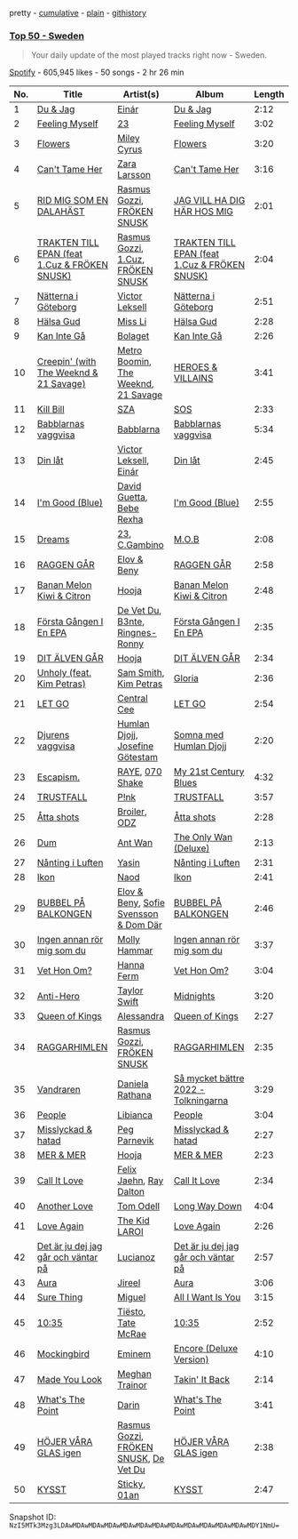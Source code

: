pretty - [cumulative](/playlists/cumulative/37i9dQZEVXbLoATJ81JYXz.md) - [plain](/playlists/plain/37i9dQZEVXbLoATJ81JYXz) - [githistory](https://github.githistory.xyz/mackorone/spotify-playlist-archive/blob/main/playlists/plain/37i9dQZEVXbLoATJ81JYXz)

### [Top 50 \- Sweden](https://open.spotify.com/playlist/37i9dQZEVXbLoATJ81JYXz)

> Your daily update of the most played tracks right now \- Sweden.

[Spotify](https://open.spotify.com/user/spotify) - 605,945 likes - 50 songs - 2 hr 26 min

| No. | Title | Artist(s) | Album | Length |
|---|---|---|---|---|
| 1 | [Du & Jag](https://open.spotify.com/track/1fOZciVVoZ1RqpuO5i2hbU) | [Einár](https://open.spotify.com/artist/0kKygNaCQjqVLrImIftRDJ) | [Du & Jag](https://open.spotify.com/album/0UJ1RyPtQ9EMQmbBL8ZnUK) | 2:12 |
| 2 | [Feeling Myself](https://open.spotify.com/track/0SOgdDDCI704FegadgOfc1) | [23](https://open.spotify.com/artist/2Dor6diK1zw9BEluKBOdoA) | [Feeling Myself](https://open.spotify.com/album/0KOYsqi0RwEZWPIt6V9ICU) | 3:02 |
| 3 | [Flowers](https://open.spotify.com/track/0yLdNVWF3Srea0uzk55zFn) | [Miley Cyrus](https://open.spotify.com/artist/5YGY8feqx7naU7z4HrwZM6) | [Flowers](https://open.spotify.com/album/7I0tjwFtxUwBC1vgyeMAax) | 3:20 |
| 4 | [Can't Tame Her](https://open.spotify.com/track/4vOoQh9MhS9pyrbvc8LyMz) | [Zara Larsson](https://open.spotify.com/artist/1Xylc3o4UrD53lo9CvFvVg) | [Can't Tame Her](https://open.spotify.com/album/7ytOBcbbFsYDHojnMP5Gs7) | 3:16 |
| 5 | [RID MIG SOM EN DALAHÄST](https://open.spotify.com/track/74xfr2lyWfi2qZjWtqovBg) | [Rasmus Gozzi](https://open.spotify.com/artist/3loTvAld5Tpk5aSNbboGpj), [FRÖKEN SNUSK](https://open.spotify.com/artist/6RjsbK9T7d1UQD1PFEYYGt) | [JAG VILL HA DIG HÄR HOS MIG](https://open.spotify.com/album/27PgcVTjOkYNS3Y48VtyeA) | 2:01 |
| 6 | [TRAKTEN TILL EPAN \(feat 1.Cuz & FRÖKEN SNUSK\)](https://open.spotify.com/track/0u8AMrMBM6S3YBDfPYwMfe) | [Rasmus Gozzi](https://open.spotify.com/artist/3loTvAld5Tpk5aSNbboGpj), [1.Cuz](https://open.spotify.com/artist/5uvOG0MwnD2ANrxNBUPtNr), [FRÖKEN SNUSK](https://open.spotify.com/artist/6RjsbK9T7d1UQD1PFEYYGt) | [TRAKTEN TILL EPAN \(feat 1.Cuz & FRÖKEN SNUSK\)](https://open.spotify.com/album/0oYqqPkucziudAvLm4tyfa) | 2:04 |
| 7 | [Nätterna i Göteborg](https://open.spotify.com/track/1Yn8nh3NeSEfA7Oo9dqCvR) | [Victor Leksell](https://open.spotify.com/artist/6RJXSfbIkEMoCJ8GAg2dVO) | [Nätterna i Göteborg](https://open.spotify.com/album/2MKfycYePF6VAf9jg2ToaZ) | 2:51 |
| 8 | [Hälsa Gud](https://open.spotify.com/track/5g9gZGiXlk747pESQzmmRT) | [Miss Li](https://open.spotify.com/artist/04HqRx07Bv9gh7rsrMTqs7) | [Hälsa Gud](https://open.spotify.com/album/1fLQJR0wlVYgRmJaDdd2w4) | 2:28 |
| 9 | [Kan Inte Gå](https://open.spotify.com/track/1fIeKG6eI8FZzVL9mhlz8t) | [Bolaget](https://open.spotify.com/artist/55ZGFvikpNjQHvtTWS5aZF) | [Kan Inte Gå](https://open.spotify.com/album/7cQO00BC8vzlGuQelUxt3g) | 2:26 |
| 10 | [Creepin' \(with The Weeknd & 21 Savage\)](https://open.spotify.com/track/2dHHgzDwk4BJdRwy9uXhTO) | [Metro Boomin](https://open.spotify.com/artist/0iEtIxbK0KxaSlF7G42ZOp), [The Weeknd](https://open.spotify.com/artist/1Xyo4u8uXC1ZmMpatF05PJ), [21 Savage](https://open.spotify.com/artist/1URnnhqYAYcrqrcwql10ft) | [HEROES & VILLAINS](https://open.spotify.com/album/7txGsnDSqVMoRl6RQ9XyZP) | 3:41 |
| 11 | [Kill Bill](https://open.spotify.com/track/1Qrg8KqiBpW07V7PNxwwwL) | [SZA](https://open.spotify.com/artist/7tYKF4w9nC0nq9CsPZTHyP) | [SOS](https://open.spotify.com/album/1nrVofqDRs7cpWXJ49qTnP) | 2:33 |
| 12 | [Babblarnas vaggvisa](https://open.spotify.com/track/1VJRxqJhpEIpnHon7ssp1p) | [Babblarna](https://open.spotify.com/artist/1aA5OGASCVhznQYm71BMYg) | [Babblarnas vaggvisa](https://open.spotify.com/album/03qO055ZzI9jHSXuLIvjOV) | 5:34 |
| 13 | [Din låt](https://open.spotify.com/track/3xPsqMJQNM14OrawTBiK4G) | [Victor Leksell](https://open.spotify.com/artist/6RJXSfbIkEMoCJ8GAg2dVO), [Einár](https://open.spotify.com/artist/0kKygNaCQjqVLrImIftRDJ) | [Din låt](https://open.spotify.com/album/02kiu1rc2gbB4gAEtPWqi7) | 2:45 |
| 14 | [I'm Good \(Blue\)](https://open.spotify.com/track/4uUG5RXrOk84mYEfFvj3cK) | [David Guetta](https://open.spotify.com/artist/1Cs0zKBU1kc0i8ypK3B9ai), [Bebe Rexha](https://open.spotify.com/artist/64M6ah0SkkRsnPGtGiRAbb) | [I'm Good \(Blue\)](https://open.spotify.com/album/7M842DMhYVALrXsw3ty7B3) | 2:55 |
| 15 | [Dreams](https://open.spotify.com/track/2e9JCw6tagF1APPHXWy6ff) | [23](https://open.spotify.com/artist/2Dor6diK1zw9BEluKBOdoA), [C.Gambino](https://open.spotify.com/artist/6eWjyO1r0QlvsIuIIcgGxI) | [M.O.B](https://open.spotify.com/album/3OayJHDFHtATwvDVJ8ccuT) | 2:08 |
| 16 | [RAGGEN GÅR](https://open.spotify.com/track/5tq2w7SbOai77pCgdi2hcI) | [Elov & Beny](https://open.spotify.com/artist/4uAXlCewJdAu44uAHehKfd) | [RAGGEN GÅR](https://open.spotify.com/album/30p5LHwQPCPkjJMvlFoyOs) | 2:58 |
| 17 | [Banan Melon Kiwi & Citron](https://open.spotify.com/track/2ZfaBbRMcEgSF8JnJIaEBP) | [Hooja](https://open.spotify.com/artist/054fVwphDX8QB8Pm7IjRcL) | [Banan Melon Kiwi & Citron](https://open.spotify.com/album/0nUdcTL27UO3plbL2aNGkR) | 2:48 |
| 18 | [Första Gången I En EPA](https://open.spotify.com/track/7I2nD5Z74Ein0fa1P20Zfz) | [De Vet Du](https://open.spotify.com/artist/7iW0o1suit8xY24m9M5L0u), [B3nte](https://open.spotify.com/artist/2ykUp1K8tRaOUFd8vvcwXl), [Ringnes\-Ronny](https://open.spotify.com/artist/4TNb6OInXahdseLnzAY1eL) | [Första Gången I En EPA](https://open.spotify.com/album/0DjX2jGILQdifC55byMol6) | 2:35 |
| 19 | [DIT ÄLVEN GÅR](https://open.spotify.com/track/1ngA3uuYGhKy42xrYEPnwQ) | [Hooja](https://open.spotify.com/artist/054fVwphDX8QB8Pm7IjRcL) | [DIT ÄLVEN GÅR](https://open.spotify.com/album/5NBLT9QoetVX0TuVnW2j85) | 2:34 |
| 20 | [Unholy \(feat\. Kim Petras\)](https://open.spotify.com/track/0NZPBYD5qbEWRs3PrGiRkT) | [Sam Smith](https://open.spotify.com/artist/2wY79sveU1sp5g7SokKOiI), [Kim Petras](https://open.spotify.com/artist/3Xt3RrJMFv5SZkCfUE8C1J) | [Gloria](https://open.spotify.com/album/3Uq1jNGnD412ZvCb6j2DKV) | 2:36 |
| 21 | [LET GO](https://open.spotify.com/track/3zkyus0njMCL6phZmNNEeN) | [Central Cee](https://open.spotify.com/artist/5H4yInM5zmHqpKIoMNAx4r) | [LET GO](https://open.spotify.com/album/1QYPAEk2Ksj3WPv3mvoDnL) | 2:54 |
| 22 | [Djurens vaggvisa](https://open.spotify.com/track/5maA851Fle6XexgJgJzFjF) | [Humlan Djojj](https://open.spotify.com/artist/73nQT8Arf05XV666SlvrVQ), [Josefine Götestam](https://open.spotify.com/artist/42OtrLDsfIE3pD915uvaju) | [Somna med Humlan Djojj](https://open.spotify.com/album/7Fwal5B7DbHxVEjZRmckum) | 2:20 |
| 23 | [Escapism.](https://open.spotify.com/track/5mHdCZtVyb4DcJw8799hZp) | [RAYE](https://open.spotify.com/artist/5KKpBU5eC2tJDzf0wmlRp2), [070 Shake](https://open.spotify.com/artist/12Zk1DFhCbHY6v3xep2ZjI) | [My 21st Century Blues](https://open.spotify.com/album/3U8n8LzBx2o9gYXvvNq4uH) | 4:32 |
| 24 | [TRUSTFALL](https://open.spotify.com/track/4FWbsd91QSvgr1dSWwW51e) | [P!nk](https://open.spotify.com/artist/1KCSPY1glIKqW2TotWuXOR) | [TRUSTFALL](https://open.spotify.com/album/0JlRRM2KKOzLKzgn9etoXt) | 3:57 |
| 25 | [Åtta shots](https://open.spotify.com/track/3yEStDgucd72WiJNUZWDw5) | [Broiler](https://open.spotify.com/artist/3836OTICMPjhTMMcpPw4EC), [ODZ](https://open.spotify.com/artist/295SPRt7YTtIPdYoMkkF7K) | [Åtta shots](https://open.spotify.com/album/0t9cNdvFs8fv4V8sUgEtkk) | 2:28 |
| 26 | [Dum](https://open.spotify.com/track/1PcFYA0p9UxvQkLe18s8gz) | [Ant Wan](https://open.spotify.com/artist/51TXQniEQkYh89tfLjiuSy) | [The Only Wan \(Deluxe\)](https://open.spotify.com/album/5nVKmygMgRj6Uw1fGUF6Rt) | 2:13 |
| 27 | [Nånting i Luften](https://open.spotify.com/track/0gLXS6YP75FZnZllPNdEvy) | [Yasin](https://open.spotify.com/artist/6rYEqmajzlhGVaayOJ2bpJ) | [Nånting i Luften](https://open.spotify.com/album/7pjH1T9HVPsyDsVmZybh5Y) | 2:31 |
| 28 | [Ikon](https://open.spotify.com/track/7y3tROxVvdzvJGu4NgWV6l) | [Naod](https://open.spotify.com/artist/31KGMx2XwpugdUpJzeZOv1) | [Ikon](https://open.spotify.com/album/15j8wwgCOjSLP5wP3lA3Md) | 2:41 |
| 29 | [BUBBEL PÅ BALKONGEN](https://open.spotify.com/track/1RwQZNgaXl01krZHuSUlE8) | [Elov & Beny](https://open.spotify.com/artist/4uAXlCewJdAu44uAHehKfd), [Sofie Svensson & Dom Där](https://open.spotify.com/artist/7LBwVPl8kIn3I949KmBVim) | [BUBBEL PÅ BALKONGEN](https://open.spotify.com/album/09dL2m4Jx62jwDYqGhtCcn) | 2:46 |
| 30 | [Ingen annan rör mig som du](https://open.spotify.com/track/6D434uIe6ssDPXbCx9O9Bn) | [Molly Hammar](https://open.spotify.com/artist/4mh3iy6yf2oZYSiy2fdccM) | [Ingen annan rör mig som du](https://open.spotify.com/album/6HUWcyVUOcdPTMcqvmX02a) | 3:37 |
| 31 | [Vet Hon Om?](https://open.spotify.com/track/0078peqORcMMXbcYEfeLkk) | [Hanna Ferm](https://open.spotify.com/artist/2xQUbkvQFCU8DpdBFbMfLq) | [Vet Hon Om?](https://open.spotify.com/album/0a4tSc39xsFYlKIY1XBB9K) | 3:04 |
| 32 | [Anti\-Hero](https://open.spotify.com/track/0V3wPSX9ygBnCm8psDIegu) | [Taylor Swift](https://open.spotify.com/artist/06HL4z0CvFAxyc27GXpf02) | [Midnights](https://open.spotify.com/album/151w1FgRZfnKZA9FEcg9Z3) | 3:20 |
| 33 | [Queen of Kings](https://open.spotify.com/track/14LdhxElpZS0rKVV4nxtdA) | [Alessandra](https://open.spotify.com/artist/35HMF6Y8dSzNfeJs3X65fw) | [Queen of Kings](https://open.spotify.com/album/6Fkp68IAnNvIRJ8rm1MxhB) | 2:27 |
| 34 | [RAGGARHIMLEN](https://open.spotify.com/track/1gbty36aDBvrkV4Ux8Y20r) | [Rasmus Gozzi](https://open.spotify.com/artist/3loTvAld5Tpk5aSNbboGpj), [FRÖKEN SNUSK](https://open.spotify.com/artist/6RjsbK9T7d1UQD1PFEYYGt) | [RAGGARHIMLEN](https://open.spotify.com/album/2YQ2wXQ9xvjCyn62zhA5Zy) | 2:35 |
| 35 | [Vandraren](https://open.spotify.com/track/6RM3nkmx7A6BRUpNkA6SCM) | [Daniela Rathana](https://open.spotify.com/artist/5U2TzkbKD84n8gHhZtL3Ui) | [Så mycket bättre 2022 \- Tolkningarna](https://open.spotify.com/album/20TlyZgpi1xGo3C4ECtG7h) | 3:29 |
| 36 | [People](https://open.spotify.com/track/26b3oVLrRUaaybJulow9kz) | [Libianca](https://open.spotify.com/artist/7kjSuFGKhLm8b5qXoMhRkJ) | [People](https://open.spotify.com/album/5Hmh6N8oisrcuZKa8EY5dn) | 3:04 |
| 37 | [Misslyckad & hatad](https://open.spotify.com/track/3OqnzptKSFrtjr3sldBD1F) | [Peg Parnevik](https://open.spotify.com/artist/2lLqHBjAnD1QyH24pOPoH6) | [Misslyckad & hatad](https://open.spotify.com/album/2XSRknUofEZ2zwK8tfm3Fa) | 2:27 |
| 38 | [MER & MER](https://open.spotify.com/track/1puxV64QJkmRUhhXt4T9rD) | [Hooja](https://open.spotify.com/artist/054fVwphDX8QB8Pm7IjRcL) | [MER & MER](https://open.spotify.com/album/6cxHLbeuGsPpVe2LoW3duK) | 2:23 |
| 39 | [Call It Love](https://open.spotify.com/track/5YdnOm5990Kfq1Jodws98B) | [Felix Jaehn](https://open.spotify.com/artist/4bL2B6hmLlMWnUEZnorEtG), [Ray Dalton](https://open.spotify.com/artist/4e0nWw2r4BoQSKPQ2zpU13) | [Call It Love](https://open.spotify.com/album/5c3YGhnf058Op4YviM73wn) | 2:34 |
| 40 | [Another Love](https://open.spotify.com/track/7jtQIBanIiJOMS6RyCx6jZ) | [Tom Odell](https://open.spotify.com/artist/2txHhyCwHjUEpJjWrEyqyX) | [Long Way Down](https://open.spotify.com/album/0KGBW1MQtC2aFPCDUdAkdJ) | 4:04 |
| 41 | [Love Again](https://open.spotify.com/track/4sx6NRwL6Ol3V6m9exwGlQ) | [The Kid LAROI](https://open.spotify.com/artist/2tIP7SsRs7vjIcLrU85W8J) | [Love Again](https://open.spotify.com/album/3z53jSP5i9bCPVOu3PARM8) | 2:26 |
| 42 | [Det är ju dej jag går och väntar på](https://open.spotify.com/track/2sbjPQE3sS9H6i8BOmtZbr) | [Lucianoz](https://open.spotify.com/artist/3RhiF9RmgXoDzqEOW3dWoP) | [Det är ju dej jag går och väntar på](https://open.spotify.com/album/65Uq5PyD7Fe01psCrIblPv) | 2:57 |
| 43 | [Aura](https://open.spotify.com/track/4DJ6P3O5xd11cQMOsPIWg7) | [Jireel](https://open.spotify.com/artist/2EWsHDexsSInArfFkhA2i6) | [Aura](https://open.spotify.com/album/6gQrFdytErXSB1VjxpsxYI) | 3:06 |
| 44 | [Sure Thing](https://open.spotify.com/track/0JXXNGljqupsJaZsgSbMZV) | [Miguel](https://open.spotify.com/artist/360IAlyVv4PCEVjgyMZrxK) | [All I Want Is You](https://open.spotify.com/album/493HYe7N5pleudEZRyhE7R) | 3:15 |
| 45 | [10:35](https://open.spotify.com/track/6BePGk3eCan4FqaW2X8Qy3) | [Tiësto](https://open.spotify.com/artist/2o5jDhtHVPhrJdv3cEQ99Z), [Tate McRae](https://open.spotify.com/artist/45dkTj5sMRSjrmBSBeiHym) | [10:35](https://open.spotify.com/album/77wWx9sOCJiy0wcn0P44NO) | 2:52 |
| 46 | [Mockingbird](https://open.spotify.com/track/561jH07mF1jHuk7KlaeF0s) | [Eminem](https://open.spotify.com/artist/7dGJo4pcD2V6oG8kP0tJRR) | [Encore \(Deluxe Version\)](https://open.spotify.com/album/1kTlYbs28MXw7hwO0NLYif) | 4:10 |
| 47 | [Made You Look](https://open.spotify.com/track/0QHEIqNKsMoOY5urbzN48u) | [Meghan Trainor](https://open.spotify.com/artist/6JL8zeS1NmiOftqZTRgdTz) | [Takin' It Back](https://open.spotify.com/album/4LVa9bljQRvLYpWr8qyaXs) | 2:14 |
| 48 | [What's The Point](https://open.spotify.com/track/43xz0Ed6oE5r3FSblGZtE0) | [Darin](https://open.spotify.com/artist/1rKFeRryEci6cxNkdvHzNr) | [What's The Point](https://open.spotify.com/album/17nRTWKpr4ebWsO9HoA0D6) | 3:41 |
| 49 | [HÖJER VÅRA GLAS igen](https://open.spotify.com/track/3suAQXe3UNJAWKp2lfbm5T) | [Rasmus Gozzi](https://open.spotify.com/artist/3loTvAld5Tpk5aSNbboGpj), [FRÖKEN SNUSK](https://open.spotify.com/artist/6RjsbK9T7d1UQD1PFEYYGt), [De Vet Du](https://open.spotify.com/artist/7iW0o1suit8xY24m9M5L0u) | [HÖJER VÅRA GLAS igen](https://open.spotify.com/album/0SpTpINRsx854bIpnWGxYA) | 2:38 |
| 50 | [KYSST](https://open.spotify.com/track/1I1M4PUchr3b0aqYFxgtQn) | [Sticky](https://open.spotify.com/artist/12BQZLcMCpuSfR7xyKFgJO), [01an](https://open.spotify.com/artist/74e6I2mEw224Rzo1VadSMY) | [KYSST](https://open.spotify.com/album/2GDMn6MYLNrISelMnZvn4g) | 2:47 |

Snapshot ID: `NzI5MTk3Mzg3LDAwMDAwMDAwMDAwMDAwMDAwMDAwMDAwMDAwMDAwMDAwMDAwMDY1NmU=`
